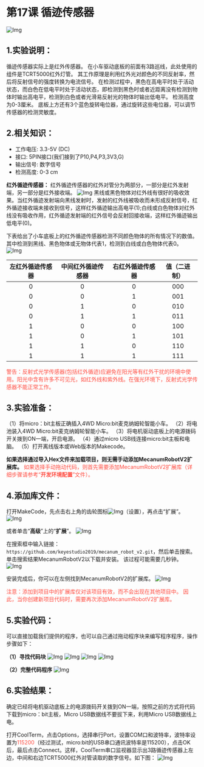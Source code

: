 # 第17课 循迹传感器
![Img](./media/img-20230426164533.png)
## 1.实验说明：                                                                                 
循迹传感器实际上是红外传感器。 在小车驱动底板的前面有3路巡线，此处使用的组件是TCRT5000红外灯管。 其工作原理是利用红外光对颜色的不同反射率，然后将反射信号的强度转换为电流信号。 在检测过程中，黑色在高电平时处于活动状态，而白色在低电平时处于活动状态，即检测到黑色时或者近距离没有检测到物体时输出高电平，检测到白色或者光滑易反射光的物体时输出低电平。 检测高度为0-3厘米。 底板上方还有3个蓝色旋转电位器，通过旋转这些电位器，可以调节传感器的检测灵敏度。

## 2.相关知识：
- 工作电压: 3.3-5V (DC)
- 接口: 5PIN接口(我们接到了P10,P4,P3,3V3,G)
- 输出信号: 数字信号
- 检测高度: 0-3 cm

**红外循迹传感器：** 红外循迹传感器的红外对管分为两部分，一部分是红外发射端，另一部分是红外接收端。
![Img](./media/img-20230522172021.png)
黑线或黑色物体对红外线有很好的吸收效果。当红外循迹发射端向黑线发射时，发射的红外线被吸收而未形成反射信号，红外循迹接收端未接收到信号，这样红外循迹输出高电平(1);白线或白色物体对红外线没有吸收作用，红外循迹发射端的红外信号会反射回接收端，这样红外循迹输出低电平(0)。

下表给出了小车底板上的红外循迹传感器检测不同颜色物体的所有情况下的数值。其中检测到黑线、黑色物体或无物体代表1，检测到白线或白色物体代表0。
![Img](./media/img-20230523170452.png)

|左红外循迹传感器|中间红外循迹传感器|右红外循迹传感器|值（二进制）|
| :--: | :--: |:--:| :--: |
|0|0|0|000|
|0|0|1|001|
|0|1|0|010|
|0|1|1|011|
|1|0|0|100|
|1|0|1|101|
|1|1|0|110|
|1|1|1|111|

<span style="color: rgb(255, 76, 65);">警告：反射式光学传感器(包括红外循迹)应避免在阳光等有红外干扰的环境中使用。阳光中含有许多不可见光，如红外线和紫外线。在强光环境下，反射式光学传感器不能正常工作。</span>

## 3.实验准备：
（1）将micro：bit主板正确插入4WD Micro:bit麦克纳姆轮智能小车。 
（2）将电池装入4WD Micro:bit麦克纳姆轮智能小车。 
（3）将电机驱动底板上的电源拨码开关拨到ON一端，开启电源。 
（4）通过micro USB线连接micro:bit主板和电脑。 
（5）打开离线版本或Web版本的Makecode。

**如果选择通过导入Hex文件来加载项目，则无需手动添加MecanumRobotV2扩展库。**
<span style="color: rgb(255, 76, 65);">如果选择手动拖动代码，则首先需要添加MecanumRobotV2扩展库（详细步骤请参考“**开发环境配置**”文件）。</span>

## 4.添加库文件：
打开MakeCode，先点击右上角的齿轮图标![Img](./media/img-20230324110032.png)（设置），再点击“扩展”。
![Img](./media/img-20230417131743.png)

或者单击“**高级**”上的“**扩展**”。
![Img](./media/img-20230417131804.png)

在搜索框中输入链接：`https://github.com/keyestudio2019/mecanum_robot_v2.git`，然后单击搜索。 
单击搜索结果MecanumRobotV2以下载并安装。 该过程可能需要几秒钟。
![Img](./media/img-20230426114703.png)

安装完成后，你可以在左侧找到MecanumRobotV2的扩展库。
![Img](./media/img-20230426115107.png) 

<span style="color: rgb(255, 76, 65);">注意：添加到项目中的扩展库仅对该项目有效，而不会出现在其他项目中。 因此，当你创建新项目代码时，需要再次添加MecanumRobotV2扩展库。</span>

## 5.实验代码：
可以直接加载我们提供的程序，也可以自己通过拖动程序块来编写程序程序，操作步骤如下：

**（1）寻找代码块**
![Img](./media/img-20230417141032.png)
![Img](./media/img-20230426170054.png)
![Img](./media/img-20230417135305.png)
![Img](./media/img-20230426170214.png)

**（2）完整代码程序**
![Img](./media/img-20230426165533.png)

## 6.实验结果：                                                                                
确定已经将电机驱动底板上的电源拨码开关拨到ON一端，按照之前的方式将代码下载到micro：bit主板，Micro USB数据线不要拔下来，利用Micro USB数据线上电。

打开CoolTerm，点击Options，选择串行Port，设置COM口和波特率，波特率设置为<span style="color: rgb(255, 76, 65);">115200</span>（经过测试，micro:bit的USB串口通讯波特率是115200），点击OK后，最后点击Connect。这样，CoolTerm串口监视器显示出3路循迹传感器上左边，中间和右边TCRT5000红外对管读取的数字信号。如下图：
![Img](./media/img-20230426170407.png)






